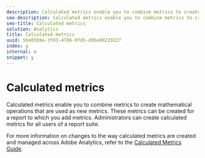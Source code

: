 ```yaml
---
description: Calculated metrics enable you to combine metrics to create mathematical operations that are used as new metrics. These metrics can be created for a report to which you add metrics. Administrators can create calculated metrics for all users of a report suite.
seo-description: Calculated metrics enable you to combine metrics to create mathematical operations that are used as new metrics. These metrics can be created for a report to which you add metrics. Administrators can create calculated metrics for all users of a report suite.
seo-title: Calculated metrics
solution: Analytics
title: Calculated metrics
uuid: 5be05b9a-3f03-4786-9fd5-d05e89229227
index: y
internal: n
snippet: y
---
```


# Calculated metrics

Calculated metrics enable you to combine metrics to create mathematical operations that are used as new metrics. These metrics can be created for a report to which you add metrics. Administrators can create calculated metrics for all users of a report suite.

For more information on changes to the way calculated metrics are created and managed across Adobe Analytics, refer to the [Calculated Metrics Guide](https://marketing.adobe.com/resources/help/en_US/analytics/calcmetrics/). 

